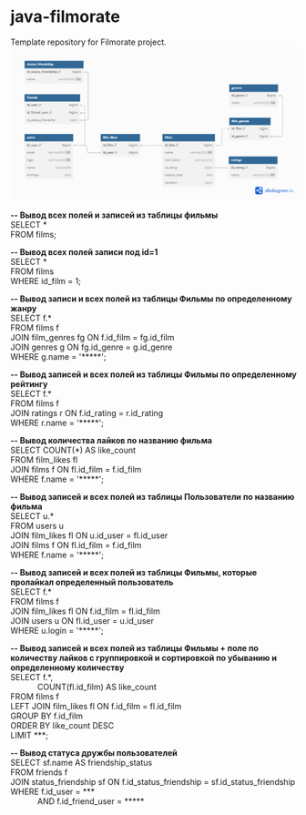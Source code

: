# java-filmorate
Template repository for Filmorate project.
![Схема базы данных.](images/database.png)

**-- Вывод всех полей и записей из таблицы фильмы**<br>
SELECT *<br>
FROM films;

**-- Вывод всех полей записи под id=1**<br>
SELECT *<br>
FROM films<br>
WHERE id_film = 1;

**-- Вывод записи и всех полей из таблицы Фильмы по определенному жанру**<br>
SELECT f.*<br>
FROM films f<br>
JOIN film_genres fg ON f.id_film = fg.id_film<br>
JOIN genres g ON fg.id_genre = g.id_genre<br>
WHERE g.name = '*****';

**-- Вывод записей и всех полей из таблицы Фильмы по определенному рейтингу**<br>
SELECT f.*<br>
FROM films f<br>
JOIN ratings r ON f.id_rating = r.id_rating<br>
WHERE r.name = '*****';

**-- Вывод количества лайков по названию фильма**<br>
SELECT COUNT(*) AS like_count<br>
FROM film_likes fl<br>
JOIN films f ON fl.id_film = f.id_film<br>
WHERE f.name = '*****';

**-- Вывод записей и всех полей из таблицы Пользователи по названию фильма**<br>
SELECT u.*<br>
FROM users u<br>
JOIN film_likes fl ON u.id_user = fl.id_user<br>
JOIN films f ON fl.id_film = f.id_film<br>
WHERE f.name = '*****';

**-- Вывод записей и всех полей из таблицы Фильмы, которые пролайкал определенный пользователь**<br>
SELECT f.*<br>
FROM films f<br>
JOIN film_likes fl ON f.id_film = fl.id_film<br>
JOIN users u ON fl.id_user = u.id_user<br>
WHERE u.login = '*****';

**-- Вывод записей и всех полей из таблицы Фильмы + поле по количеству лайков с группировкой и сортировкой по убыванию и определенному количеству**<br>
SELECT f.*, <br>
&nbsp;&nbsp;&nbsp;&nbsp;&nbsp;&nbsp;&nbsp;&nbsp;&nbsp;&nbsp;&nbsp;&nbsp;COUNT(fl.id_film) AS like_count<br>
FROM films f<br>
LEFT JOIN film_likes fl ON f.id_film = fl.id_film<br>
GROUP BY f.id_film<br>
ORDER BY like_count DESC<br>
LIMIT ***;

**-- Вывод статуса дружбы пользователей**<br>
SELECT sf.name AS friendship_status<br>
FROM friends f<br>
JOIN status_friendship sf ON f.id_status_friendship = sf.id_status_friendship<br>
WHERE f.id_user = ***<br>
&nbsp;&nbsp;&nbsp;&nbsp;&nbsp;&nbsp;&nbsp;&nbsp;&nbsp;&nbsp;&nbsp;&nbsp;AND f.id_friend_user = ***** 